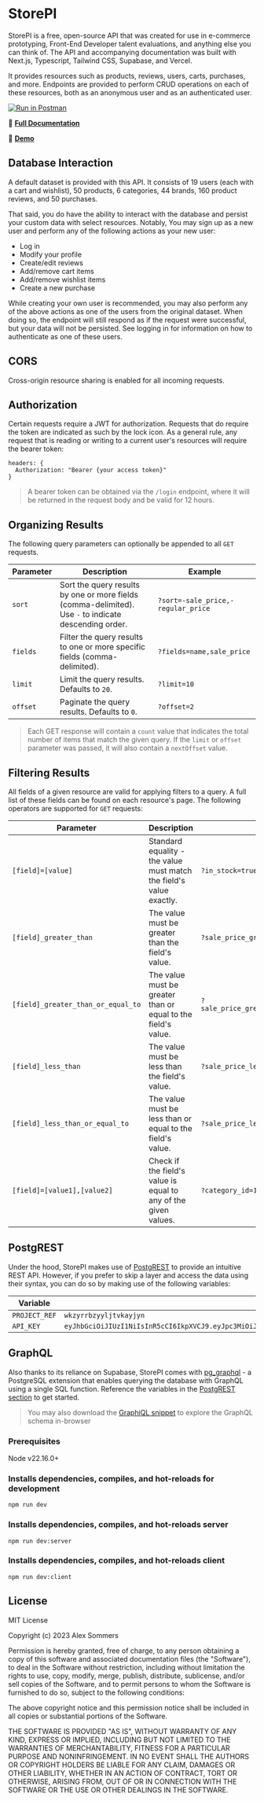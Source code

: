 # StorePI

StorePI is a free, open-source API that was created for use in e-commerce prototyping, Front-End Developer talent evaluations, and anything else you can think of. The API and accompanying documentation was built with Next.js, Typescript, Tailwind CSS, Supabase, and Vercel.

It provides resources such as products, reviews, users, carts, purchases, and more. Endpoints are provided to perform CRUD operations on each of these resources, both as an anonymous user and as an authenticated user.

[![Run in Postman](https://run.pstmn.io/button.svg)](https://app.getpostman.com/run-collection/12907395-876b1330-5f7c-4897-ab79-0603acc76801?action=collection%2Ffork&collection-url=entityId%3D12907395-876b1330-5f7c-4897-ab79-0603acc76801%26entityType%3Dcollection%26workspaceId%3D526243f7-f864-4c95-a9d4-92825249cad6#?env%5BProd%3A%20StorePI%5D=W3sia2V5IjoiVVJMIiwidmFsdWUiOiJodHRwczovL3N0b3JlcGkuaGVyb2t1YXBwLmNvbSIsImVuYWJsZWQiOnRydWUsInR5cGUiOiJkZWZhdWx0In0seyJrZXkiOiJwYXNzd29yZCIsInZhbHVlIjoicGFzc3dvcmQiLCJlbmFibGVkIjp0cnVlLCJ0eXBlIjoiZGVmYXVsdCJ9LHsia2V5Ijoiand0IiwidmFsdWUiOiIiLCJlbmFibGVkIjp0cnVlLCJ0eXBlIjoiYW55In1d)

🔗 **[Full Documentation](https://storepi.vercel.app)**

🔗 **[Demo](https://demo-storepi.netlify.app/)**

## Database Interaction

A default dataset is provided with this API. It consists of 19 users (each with a cart and wishlist), 50 products, 6 categories, 44 brands, 160 product reviews, and 50 purchases.

That said, you do have the ability to interact with the database and persist your custom data with select resources. Notably, You may sign up as a new user and perform any of the following actions as your new user:

-   Log in
-   Modify your profile
-   Create/edit reviews
-   Add/remove cart items
-   Add/remove wishlist items
-   Create a new purchase

While creating your own user is recommended, you may also perform any of the above actions as one of the users from the original dataset. When doing so, the endpoint will still respond as if the request were successful, but your data will not be persisted. See logging in for information on how to authenticate as one of these users.

## CORS

Cross-origin resource sharing is enabled for all incoming requests.

## Authorization

Certain requests require a JWT for authorization. Requests that do require the token are indicated as such by the lock icon. As a general rule, any request that is reading or writing to a current user's resources will require the bearer token:

```
headers: {
  Authorization: "Bearer {your access token}"
}
```

> A bearer token can be obtained via the `/login` endpoint, where it will be returned in the request body and be valid for 12 hours.

## Organizing Results

The following query parameters can optionally be appended to all `GET` requests.

| Parameter | Description                                                                                           | Example                            |
| --------- | ----------------------------------------------------------------------------------------------------- | ---------------------------------- |
| `sort`    | Sort the query results by one or more fields (comma-delimited). Use `-` to indicate descending order. | `?sort=-sale_price,-regular_price` |
| `fields`  | Filter the query results to one or more specific fields (comma-delimited).                            | `?fields=name,sale_price`          |
| `limit`   | Limit the query results. Defaults to `20`.                                                            | `?limit=10`                        |
| `offset`  | Paginate the query results. Defaults to `0`.                                                          | `?offset=2`                        |

> Each GET response will contain a `count` value that indicates the total number of items that match the given query. If the `limit` or `offset` parameter was passed, it will also contain a `nextOffset` value.

## Filtering Results

All fields of a given resource are valid for applying filters to a query. A full list of these fields can be found on each resource's page. The following operators are supported for `GET` requests:

| Parameter                          | Description                                                         | Example                                    |
| ---------------------------------- | ------------------------------------------------------------------- | ------------------------------------------ |
| `[field]=[value]`                  | Standard equality - the value must match the field's value exactly. | `?in_stock=true`                           |
| `[field]_greater_than`             | The value must be greater than the field's value.                   | `?sale_price_greater_than=100`             |
| `[field]_greater_than_or_equal_to` | The value must be greater than or equal to the field's value.       | `?sale_price_greater_than_or_equal_to=100` |
| `[field]_less_than`                | The value must be less than the field's value.                      | `?sale_price_less_than=200`                |
| `[field]_less_than_or_equal_to`    | The value must be less than or equal to the field's value.          | `?sale_price_less_than_or_equal_to=200`    |
| `[field]=[value1],[value2]`        | Check if the field's value is equal to any of the given values.     | `?category_id=1,2`                         |

## PostgREST

Under the hood, StorePI makes use of [PostgREST](https://postgrest.org/en/v7.0.0/) to provide an intuitive REST API. However, if you prefer to skip a layer and access the data using their syntax, you can do so by making use of the following variables:

| Variable      | Value                                                                                                                                                                                                              |
| ------------- | ------------------------------------------------------------------------------------------------------------------------------------------------------------------------------------------------------------------ |
| `PROJECT_REF` | `wkzyrrbzyyljtvkayjyn`                                                                                                                                                                                             |
| `API_KEY`     | `eyJhbGciOiJIUzI1NiIsInR5cCI6IkpXVCJ9.eyJpc3MiOiJzdXBhYmFzZSIsInJlZiI6IndrenlycmJ6eXlsanR2a2F5anluIiwicm9sZSI6ImFub24iLCJpYXQiOjE2ODk4MjM5NTYsImV4cCI6MjAwNTM5OTk1Nn0.dxSC_1fFOHxE5xPLfQTuzp5raKuPjoE1a9ab6vZn8KY` |

## GraphQL

Also thanks to its reliance on Supabase, StorePI comes with [pg_graphql](https://supabase.github.io/pg_graphql/supabase/#http-request) - a PostgreSQL extension that enables querying the database with GraphQL using a single SQL function. Reference the variables in the [PostgREST section](http://storepi.vercel.app/docs/introduction#postgrest) to get started.

> You may also download the [GraphiQL snippet](https://github.com/alexsommers7/store-pi/blob/380469b6f5ae93b358a72b1d31e8e415a64e11cd/public/supabase_graphiql.html) to explore the GraphQL schema in-browser

### Prerequisites

Node v22.16.0+

### Installs dependencies, compiles, and hot-reloads for development

```
npm run dev
```

### Installs dependencies, compiles, and hot-reloads server

```
npm run dev:server
```

### Installs dependencies, compiles, and hot-reloads client

```
npm run dev:client
```

## License

MIT License

Copyright (c) 2023 Alex Sommers

Permission is hereby granted, free of charge, to any person obtaining a copy
of this software and associated documentation files (the "Software"), to deal
in the Software without restriction, including without limitation the rights
to use, copy, modify, merge, publish, distribute, sublicense, and/or sell
copies of the Software, and to permit persons to whom the Software is
furnished to do so, subject to the following conditions:

The above copyright notice and this permission notice shall be included in all
copies or substantial portions of the Software.

THE SOFTWARE IS PROVIDED "AS IS", WITHOUT WARRANTY OF ANY KIND, EXPRESS OR
IMPLIED, INCLUDING BUT NOT LIMITED TO THE WARRANTIES OF MERCHANTABILITY,
FITNESS FOR A PARTICULAR PURPOSE AND NONINFRINGEMENT. IN NO EVENT SHALL THE
AUTHORS OR COPYRIGHT HOLDERS BE LIABLE FOR ANY CLAIM, DAMAGES OR OTHER
LIABILITY, WHETHER IN AN ACTION OF CONTRACT, TORT OR OTHERWISE, ARISING FROM,
OUT OF OR IN CONNECTION WITH THE SOFTWARE OR THE USE OR OTHER DEALINGS IN THE
SOFTWARE.
